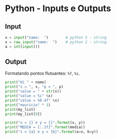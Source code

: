 # Python - Inputs e Outputs

## Input

~~~python
x = input("name:  ")        # python 3 - string
x = raw_input("name:  ")    # python 2 - string
a = int(input())
~~~

## Output

Formatando pontos flutuantes: ```%f```, ```%i```.    

~~~python
print("Hi " + nome)
print("s = ", s, "p = ", p)
print("value = " + str(x))
print("value = %i" %x)
print("value = %0.4f" %x)
print("mauricio" * 3)
print(my_list)
print(my_list[0])

print("x = {} e y = {}".format(x, y))
print("MEDIA = {:.1f}".format(media))
print("x = {a} e y = {b}".format(a=x, b=y))
~~~
